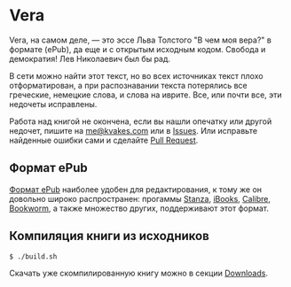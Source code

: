 # Vera

Vera, на самом деле, &mdash; это эссе Льва Толстого "В чем моя вера?" в формате (ePub), да еще и с открытым исходным кодом. Свобода и демократия! Лев Николаевич был бы рад.

В сети можно найти этот текст, но во всех источниках текст плохо отформатирован, а при распознавании текста потерялись все греческие, немецкие слова, и слова на иврите. Все, или почти все, эти недочеты исправлены.

Работа над книгой не окончена, если вы нашли опечатку или другой недочет, пишите на [me@kvakes.com](mailto:me@kvakes.com) или в [Issues](https://github.com/Kvakes/vera/issues). Или исправьте найденные ошибки сами и сделайте [Pull Request](https://github.com/Kvakes/vera/pulls).

## Формат ePub

[Формат ePub](http://www.hxa.name/articles/content/epub-guide_hxa7241_2007.html) наиболее удобен для редактирования, к тому же он довольно широко распространен: прогаммы [Stanza](http://www.lexcycle.com/), [iBooks](http://itunes.apple.com/us/app/ibooks/id364709193?mt=8), [Calibre](http://calibre-ebook.com/), [Bookworm](http://bookworm.oreilly.com/), а также множество других, поддерживают этот формат.

## Компиляция книги из исходников

    $ ./build.sh

Скачать уже скомпилированную книгу можно в секции [Downloads](https://github.com/Kvakes/Vera/downloads).